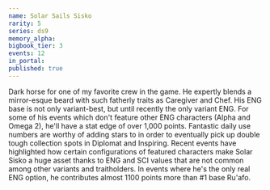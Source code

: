 ```yaml
---
name: Solar Sails Sisko
rarity: 5
series: ds9
memory_alpha:
bigbook_tier: 3
events: 12
in_portal:
published: true
---
```


Dark horse for one of my favorite crew in the game. He expertly blends a mirror-esque beard with such fatherly traits as Caregiver and Chef. His ENG base is not only variant-best, but until recently the only variant ENG. For some of his events which don't feature other ENG characters (Alpha and Omega 2), he'll have a stat edge of over 1,000 points. Fantastic daily use numbers are worthy of adding stars to in order to eventually pick up double tough collection spots in Diplomat and Inspiring.
Recent events have highlighted how certain configurations of featured characters make Solar Sisko a huge asset thanks to ENG and SCI values that are not common among other variants and traitholders. In events where he's the only real ENG option, he contributes almost 1100 points more than #1 base Ru'afo.
